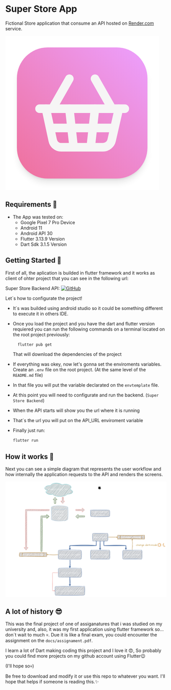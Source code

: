 # Super Store App 

Fictional Store application that consume an API hosted on [Render.com](https://render.com/) service.

![icon_app](assets/icon_app.png)

## Requirements :wrench:

* The App was tested on:
  * Google Pixel 7 Pro Device
  * Android 11
  * Android API 30
  * Flutter 3.13.9 Version
  * Dart Sdk 3.1.5 Version
## Getting Started :running:

First of all, the aplication is builded in flutter framework and it works as client of ohter project that you can see in the following url:

Super Store Backend API: [![GitHub](https://img.shields.io/badge/github-%23121011.svg?style=for-the-badge&logo=github&logoColor=white)](https://github.com/camiloCanclini/canclini-express-api)

Let´s how to configurate the project!

* It´s was builded using android studio so it could be something different to execute it in others IDE. 
  
* Once you load the project and you have the dart and flutter version requiered you can run the following commands on a terminal located on the root project previously:
  ```bash
    flutter pub get
  ```
  That will download the dependencies of the project
* If everything was okey, now let's gonna set the enviroments variables. Create an `.env` file on the root project. (At the same level of the `README.md` file)
* In that file you will put the variable declarated on the `envtemplate` file.
* At this point you will need to configurate and run the backend. (`Super Store Backend`)
* When the API starts will show you the url where it is running
* That´s the url you will put on the API_URL enviroment variable
* Finally just run:
  ```bash
  flutter run
  ```


## How it works :eyes:

Next you can see a simple diagram that represents the user workflow and how internally the application requests to the API and renders the screens.

![Diagram](docs/SuperStoreUserDiagram.drawio.png)

## A lot of history :sunglasses:

This was the final project of one of assiganatures that i was studied on my university and, also, it was my first application using flutter framework so... don´t wait to much :skull:. Due it is like a final exam, you could encounter the assignment on the `docs/assignament.pdf`.

I learn a lot of Dart making coding this project and I love it :heart_eyes:, So probably you could find more projects on my github account using Flutter:wink:

(I'll hope so:skull:)

Be free to download and modify it or use this repo to whatever you want. I'll hope that helps if someone is reading this.:sparkles: